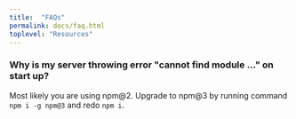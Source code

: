 ```yaml
---
title:  "FAQs"
permalink: docs/faq.html
toplevel: "Resources"
---
```


### Why is my server throwing error "cannot find module ..." on start up?

Most likely you are using npm@2. Upgrade to npm@3 by running command `npm i -g npm@3` and redo `npm i`.

